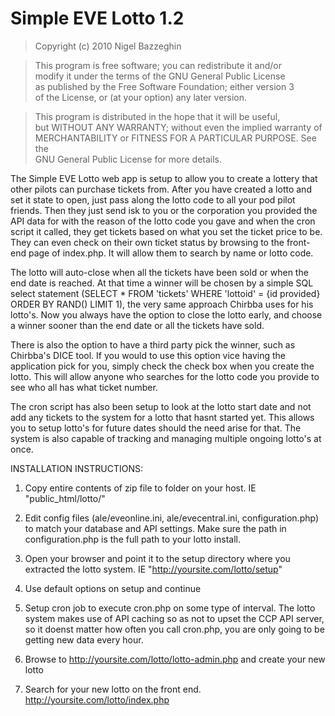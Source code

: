 Simple EVE Lotto 1.2
====================
>Copyright (c) 2010 Nigel Bazzeghin

>This program is free software; you can redistribute it and/or  
modify it under the terms of the GNU General Public License  
as published by the Free Software Foundation; either version 3  
of the License, or (at your option) any later version.  

>This program is distributed in the hope that it will be useful,  
but WITHOUT ANY WARRANTY; without even the implied warranty of  
MERCHANTABILITY or FITNESS FOR A PARTICULAR PURPOSE.  See the  
GNU General Public License for more details.


The Simple EVE Lotto web app is setup to allow you to create a lottery that other pilots can purchase
tickets from. After you have created a lotto and set it state to open, just pass along the lotto code
to all your pod pilot friends. Then they just send isk to you or the corporation you provided the API data for
with the reason of the lotto code you gave and when the cron script it called, they get tickets based
on what you set the ticket price to be. They can even check on their own ticket status by browsing to 
the front-end page of index.php. It will allow them to search by name or lotto code.

The lotto will auto-close when all the tickets have been sold or when the end date is reached. At that
time a winner will be chosen by a simple SQL select statement 
(SELECT * FROM 'tickets' WHERE 'lottoid' = {id provided} ORDER BY RAND() LIMIT 1), the very same approach
Chirbba uses for his lotto's. Now you always have the option to close the lotto early, and choose a 
winner sooner than the end date or all the tickets have sold.

There is also the option to have a third party pick the winner, such as Chirbba's DICE tool. If you would to use
this option vice having the application pick for you, simply check the check box when you create the lotto. This
will allow anyone who searches for the lotto code you provide to see who all has what ticket number. 

The cron script has also been setup to look at the lotto start date and not add any tickets to the system
for a lotto that hasnt started yet. This allows you to setup lotto's for future dates should the need arise
for that. The system is also capable of tracking and managing multiple ongoing lotto's at once.

INSTALLATION INSTRUCTIONS:

1. Copy entire contents of zip file to folder on your host. IE "public_html/lotto/"

2. Edit config files (ale/eveonline.ini, ale/evecentral.ini, configuration.php) to match your database and API settings.    Make sure the path in configuration.php is the full path to your lotto install.
	
3. Open your browser and point it to the setup directory where you extracted the lotto system. IE "http://yoursite.com/lotto/setup"
	
4. Use default options on setup and continue

5. Setup cron job to execute cron.php on some type of interval. The lotto system makes use of API caching
   so as not to upset the CCP API server, so it doenst matter how often you call cron.php, you are only
   going to be getting new data every hour.
   
6. Browse to http://yoursite.com/lotto/lotto-admin.php and create your new lotto	 

7. Search for your new lotto on the front end. http://yoursite.com/lotto/index.php
